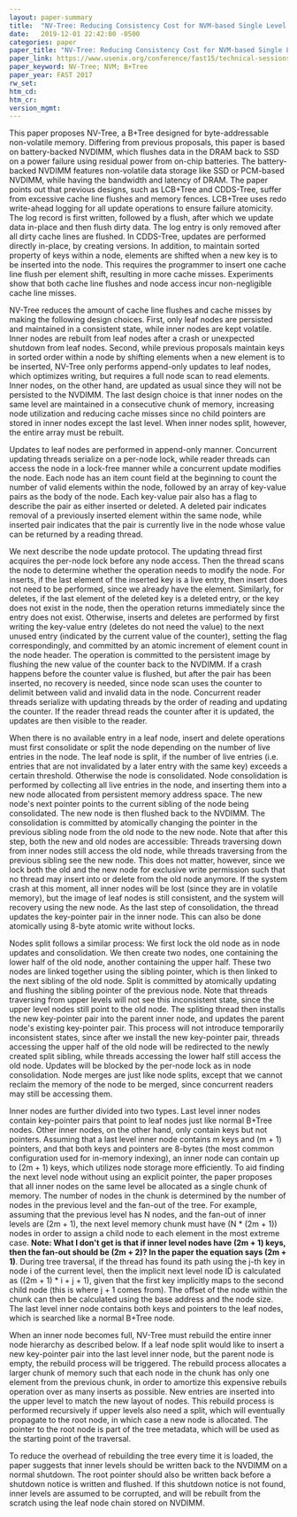```yaml
---
layout: paper-summary
title:  "NV-Tree: Reducing Consistency Cost for NVM-based Single Level Systems"
date:   2019-12-01 22:42:00 -0500
categories: paper
paper_title: "NV-Tree: Reducing Consistency Cost for NVM-based Single Level Systems"
paper_link: https://www.usenix.org/conference/fast15/technical-sessions/presentation/yang
paper_keyword: NV-Tree; NVM; B+Tree
paper_year: FAST 2017
rw_set:
htm_cd:
htm_cr:
version_mgmt:
---
```


This paper proposes NV-Tree, a B+Tree designed for byte-addressable non-volatile memory. Differing from previous proposals,
this paper is based on battery-backed NVDIMM, which flushes data in the DRAM back to SSD on a power failure using residual
power from on-chip batteries. The battery-backed NVDIMM features non-volatile data storage like SSD or PCM-based NVDIMM,
while having the bandwidth and latency of DRAM. The paper points out that previous designs, such as LCB+Tree and CDDS-Tree,
suffer from excessive cache line flushes and memory fences. LCB+Tree uses redo write-ahead logging for all update operations
to ensure failure atomicity. The log record is first written, followed by a flush, after which we update data in-place and 
then flush dirty data. The log entry is only removed after all dirty cache lines are flushed. In CDDS-Tree, updates are
performed directly in-place, by creating versions. In addition, to maintain sorted property of keys within a node, elements
are shifted when a new key is to be inserted into the node. This requires the programmer to insert one cache line flush
per element shift, resulting in more cache misses. Experiments show that both cache line flushes and node access incur
non-negligible cache line misses.

NV-Tree reduces the amount of cache line flushes and cache misses by making the following design choices. First, only
leaf nodes are persisted and maintained in a consistent state, while inner nodes are kept volatile. Inner nodes are 
rebuilt from leaf nodes after a crash or unexpected shutdown from leaf nodes. Second, while previous proposals maintain
keys in sorted order within a node by shifting elements when a new element is to be inserted, NV-Tree only performs append-only 
updates to leaf nodes, which optimizes writing, but requires a full node scan to read elements. Inner nodes, on the other
hand, are updated as usual since they will not be persisted to the NVDIMM. The last design choice is that inner nodes on
the same level are maintained in a consecutive chunk of memory, increasing node utilization and reducing cache misses 
since no child pointers are stored in inner nodes except the last level. When inner nodes split, however, the entire array
must be rebuilt.

Updates to leaf nodes are performed in append-only manner. Concurrent updating threads serialize on a per-node lock, while
reader threads can access the node in a lock-free manner while a concurrent update modifies the node. Each node has an item 
count field at the beginning to count the number of valid elements within the node, followed by an array of key-value
pairs as the body of the node. Each key-value pair also has a flag to describe the pair as either inserted or deleted. 
A deleted pair indicates removal of a previously inserted element within the same node, while inserted pair indicates that
the pair is currently live in the node whose value can be returned by a reading thread. 

We next describe the node update protocol. The updating thread first acquires the per-node lock before any node access.
Then the thread scans the node to determine whether the operation needs to modify the node. For inserts, if the last element
of the inserted key is a live entry, then insert does not need to be performed, since we already have the element. Similarly, 
for deletes, if the last element of the deleted key is a deleted entry, or the key does not exist in the node, then the 
operation returns immediately since the entry does not exist. Otherwise, inserts and deletes are performed by first writing
the key-value entry (deletes do not need the value) to the next unused entry (indicated by the current value of the counter), 
setting the flag correspondingly, and committed by an atomic increment of element count in the node header. The operation 
is committed to the persistent image by flushing the new value of the counter back to the NVDIMM. If a crash happens before 
the counter value is flushed, but after the pair has been inserted, no recovery is needed, since node scan uses the counter 
to delimit between valid and invalid data in the node. Concurrent reader threads serialize with updating threads by the 
order of reading and updating the counter. If the reader thread reads the counter after it is updated, the updates are 
then visible to the reader. 

When there is no available entry in a leaf node, insert and delete operations must first consolidate or split the node
depending on the number of live entries in the node. The leaf node is split, if the number of live entries (i.e.
entries that are not invalidated by a later entry with the same key) exceeds a certain threshold. Otherwise the node is 
consolidated. Node consolidation is performed by collecting all live entries in the node, and inserting them into a new 
node allocated from persistent memory address space. The new node's next pointer points to the current sibling of the 
node being consolidated. The new node is then flushed back to the NVDIMM. The consolidation is committed by atomically
changing the pointer in the previous sibling node from the old node to the new node. Note that after this step, both
the new and old nodes are accessible: Threads traversing down from inner nodes still access the old node, while threads
traversing from the previous sibling see the new node. This does not matter, however, since we lock both the old and the 
new node for exclusive write permission such that no thread may insert into or delete from the old node anymore. If
the system crash at this moment, all inner nodes will be lost (since they are in volatile memory), but the image of 
leaf nodes is still consistent, and the system will recovery using the new node. As the last step of consolidation, the 
thread updates the key-pointer pair in the inner node. This can also be done atomically using 8-byte atomic write without 
locks. 

Nodes split follows a similar process: We first lock the old node as in node updates and consolidation. We then create two
nodes, one containing the lower half of the old node, another containing the upper half. These two nodes are linked 
together using the sibling pointer, which is then linked to the next sibling of the old node. Split is committed by
atomically updating and flushing the sibling pointer of the previous node. Note that threads traversing from upper levels
will not see this inconsistent state, since the upper level nodes still point to the old node. The spliting thread then
installs the new key-pointer pair into the parent inner node, and updates the parent node's existing key-pointer pair.
This process will not introduce temporarily inconsistent states, since after we install the new key-pointer pair, threads
accessing the upper half of the old node will be redirected to the newly created split sibling, while threads accessing
the lower half still access the old node. Updates will be blocked by the per-node lock as in node consolidation. Node
merges are just like node splits, except that we cannot reclaim the memory of the node to be merged, since concurrent
readers may still be accessing them. 

Inner nodes are further divided into two types. Last level inner nodes contain key-pointer pairs that point to leaf nodes
just like normal B+Tree nodes. Other inner nodes, on the other hand, only contain keys but not pointers. Assuming that
a last level inner node contains m keys and (m + 1) pointers, and that both keys and pointers are 8-bytes (the most common
configuration used for in-memory indexing), an inner node can contain up to (2m + 1) keys, which utilizes node storage 
more efficiently. To aid finding the next level node without using an explicit pointer, the paper proposes that all inner
nodes on the same level be allocated as a single chunk of memory. The number of nodes in the chunk is determined by the 
number of nodes in the previous level and the fan-out of the tree. For example, assuming that the previous level has N
nodes, and the fan-out of inner levels are (2m + 1), the next level memory chunk must have (N * (2m + 1)) nodes in order
to assign a child node to each element in the most extreme case. **Note: What I don't get is that if inner level
nodes have (2m + 1) keys, then the fan-out should be (2m + 2)? In the paper the equation says (2m + 1)**. During tree
traversal, if the thread has found its path using the j-th key in node i of the current level, then the implicit next
level node ID is calculated as ((2m + 1) * i + j + 1), given that the first key implicitly maps to the second child node
(this is where j + 1 comes from). The offset of the node within the chunk can then be calculated using the base address
and the node size. The last level inner node contains both keys and pointers to the leaf nodes, which is searched like 
a normal B+Tree node.

When an inner node becomes full, NV-Tree must rebuild the entire inner node hierarchy as described below. If a leaf node
split would like to insert a new key-pointer pair into the last level inner node, but the parent node is empty, the rebuild 
process will be triggered. The rebuild process allocates a larger chunk of memory such that each node in the chunk has only
one element from the previous chunk, in order to amortize this expensive rebuils operation over as many inserts as possible. 
New entries are inserted into the upper level to match the new layout of nodes. This rebuild process is performed recursively
if upper levels also need a split, which will eventually propagate to the root node, in which case a new node is allocated.
The pointer to the root node is part of the tree metadata, which will be used as the starting point of the traversal.

To reduce the overhead of rebuilding the tree every time it is loaded, the paper suggests that inner levels should be 
written back to the NVDIMM on a normal shutdown. The root pointer should also be written back before a shutdown notice
is written and flushed. If this shutdown notice is not found, inner levels are assumed to be corrupted, and will be rebuilt 
from the scratch using the leaf node chain stored on NVDIMM.
